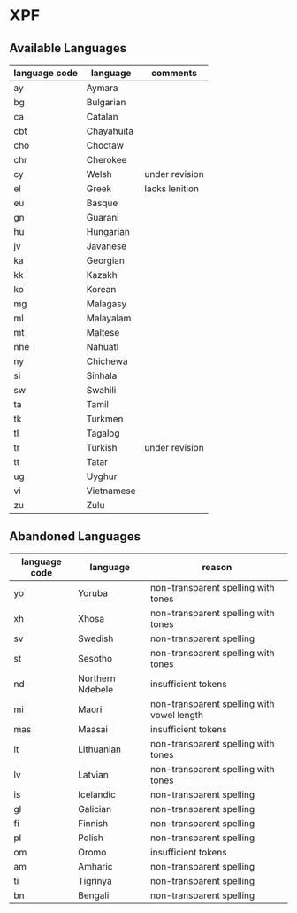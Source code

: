 # XPF

## Available Languages
| language code | language  | comments      |
|---------------|-----------| --------------|
| ay            | Aymara    | 
| bg            | Bulgarian |
| ca            | Catalan   | 
| cbt           | Chayahuita|
| cho           | Choctaw   |               |
| chr           | Cherokee  | 
| cy            | Welsh     | under revision|
| el            | Greek     | lacks lenition|
| eu            | Basque    | 
| gn            | Guarani   | 
| hu            | Hungarian | 
| jv            | Javanese  | 
| ka            | Georgian  | 
| kk            | Kazakh    | 
| ko            | Korean    | 
| mg            | Malagasy  |
| ml            | Malayalam |               |
| mt            | Maltese   | 
| nhe           | Nahuatl   | 
| ny            | Chichewa  | 
| si            | Sinhala   | 
| sw            | Swahili   | 
| ta            | Tamil     |
| tk            | Turkmen   |
| tl            | Tagalog   | 
| tr            | Turkish   | under revision|
| tt            | Tatar     | 
| ug            | Uyghur    | 
| vi            | Vietnamese|
| zu            | Zulu      | 


## Abandoned Languages
| language code | language         | reason                                     | 
|---------------|------------------|--------------------------------------------| 
| yo| Yoruba           | non-transparent spelling with tones        | 
| xh| Xhosa            | non-transparent spelling with tones        | 
| sv| Swedish          | non-transparent spelling                   | 
| st| Sesotho          | non-transparent spelling with tones        | 
| nd| Northern Ndebele | insufficient tokens                        | 
| mi| Maori            | non-transparent spelling with vowel length | 
| mas| Maasai           | insufficient tokens                        | 
| lt |Lithuanian            |non-transparent spelling with tones|
| lv |Latvian              |non-transparent spelling with tones|
| is | Icelandic        | non-transparent spelling                   | 
| gl | Galician         | non-transparent spelling                   | 
| fi | Finnish          | non-transparent spelling                   | 
| pl |Polish            |non-transparent spelling|
| om |Oromo             |insufficient tokens     |
| am |Amharic           |non-transparent spelling  |
| ti  |Tigrinya          |non-transparent spelling|                  
|bn |Bengali |non-transparent spelling|
